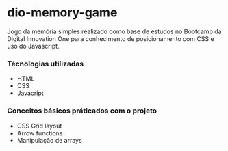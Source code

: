# dio-memory-game
Jogo da memória simples realizado como base de estudos no Bootcamp da Digital Innovation One para conhecimento de posicionamento com CSS e uso do Javascript. 

### Técnologias utilizadas 
- HTML
- CSS
- Javacript

### Conceitos básicos práticados com o projeto
- CSS Grid layout
- Arrow functions
- Manipulação de arrays




